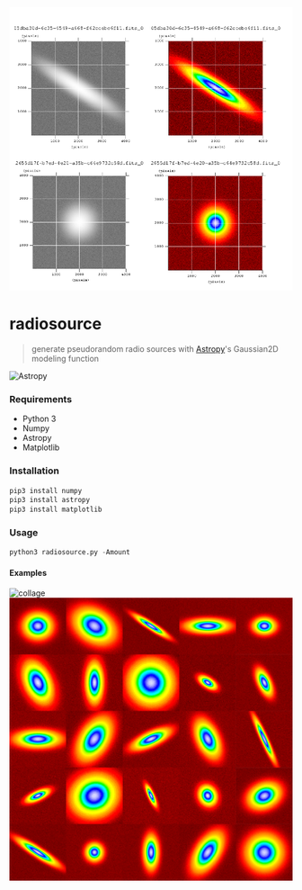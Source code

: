 ![mosaik](media/mosaik.png) 

# radiosource

> generate pseudorandom radio sources with [Astropy](https://www.astropy.org/)'s Gaussian2D modeling function

![Astropy](http://img.shields.io/badge/powered%20by-AstroPy-orange.svg?style=flat)

### Requirements
  * Python 3
  * Numpy
  * Astropy
  * Matplotlib
### Installation

```python
pip3 install numpy
pip3 install astropy
pip3 install matplotlib
```
### Usage
```python
python3 radiosource.py -Amount
```

#### Examples
![collage](media/collage4x3.png) 
![collage](media/mosaik5x5.png) 
